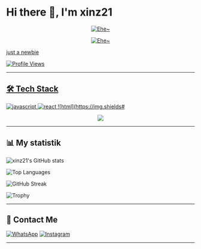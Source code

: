 # Hi there 👋, I'm xinz21
<p align="center">
  <a href="https://github.com/Xinz21"><img src="http://readme-typing-svg.herokuapp.com?color=7FFF00&center=true&vCenter=true&multiline=false&lines=Welcome+To+My+Github+Profile;XinZ" alt="Ehe~">
</p>

<p align="center">
    <a href="https://github.com/Xinz21"><img src="http://readme-typing-svg.herokuapp.com?color=7FFF00&center=true&vCenter=true&multiline=false&lines=Welcome+To+My+Github+Profile;XinZ" alt="Ehe~">
</p> 
      
just a newbie

![Profile Views](https://komarev.com/ghpvc/?username=xinz21&color=blueviolet)

---
## 🛠️ Tech Stack
![javascript](https://img.shields.io/badge/-javascript-05122A?style=flat&logo=javascript) ![react](https://img.shields.io/badge/-react-05122A?style=flat&logo=react) ![html](https://img.shields# 
<p align='center'>
<img src='https://github-widgetbox.vercel.app/api/profile?username=xinz21&data=stars' />
</p>

---
## 📊 My statistik
![xinz21's GitHub stats](https://github-readme-stats.vercel.app/api?username=xinz21&show_icons=true&theme=nightowl)

![Top Languages](https://github-readme-stats.vercel.app/api/top-langs/?username=xinz21&layout=compact&theme=nightowl)

![GitHub Streak](https://github-readme-streak-stats.herokuapp.com/?user=xinz21&theme=nightowl)

![Trophy](https://github-profile-trophy.vercel.app/?username=xinz21&theme=nightowl&row=1)

---
## 👥 Contact Me
 [![WhatsApp](https://img.shields.io/badge/WhatsApp-25D366?style=flat&logo=whatsapp&logoColor=white)](https://wa.me/6281319810300)
 [![Instagram](https://img.shields.io/badge/Instagram-E4405F?style=flat&logo=instagram&logoColor=white)](https://www.instagram.com/takashiizuki0/)
 
--- 
